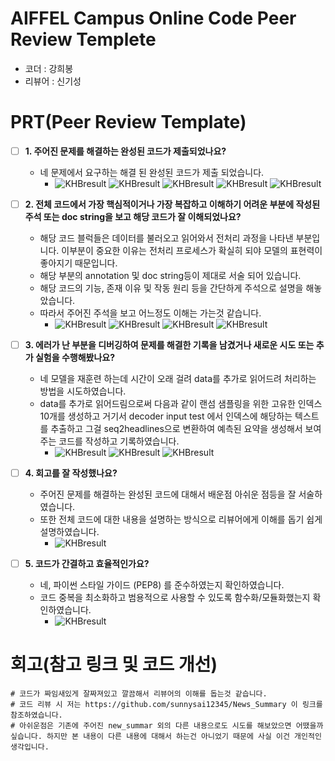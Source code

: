 # AIFFEL Campus Online Code Peer Review Templete
- 코더 : 강희봉
- 리뷰어 : 신기성


# PRT(Peer Review Template)
- [ ]  **1. 주어진 문제를 해결하는 완성된 코드가 제출되었나요?**
    - 네 문제에서 요구하는 해결 된 완성된 코드가 제출 되었습니다.
        - ![KHBresult](./images/result1.png)
	  ![KHBresult](./images/result1.1.png)
	  ![KHBresult](./images/result2.png)
	  ![KHBresult](./images/result3.1.png)
	  ![KHBresult](./images/result3.2.png)
    
- [ ]  **2. 전체 코드에서 가장 핵심적이거나 가장 복잡하고 이해하기 어려운 부분에 작성된 
주석 또는 doc string을 보고 해당 코드가 잘 이해되었나요?**
    - 해당 코드 블럭들은 데이터를 불러오고 읽어와서 전처리 과정을 나타낸 부분입니다. 
이부분이 중요한 이유는 전처리 프로세스가 확실히 되야 모델의 표현력이 좋아지기 때문입니다.
    - 해당 부분의 annotation 및 doc string등이 제대로 서술 되어 있습니다. 
    - 해당 코드의 기능,  존재 이유 및  작동 원리 등을 간단하게 주석으로 설명을 해놓았습니다.
    - 따라서 주어진 주석을 보고 어느정도 이해는 가는것 같습니다.
        - ![KHBresult](./images/pre1.png)
	  ![KHBresult](./images/pre2.png)
	  ![KHBresult](./images/pre3.png)
	  ![KHBresult](./images/pre4.png)
        
- [ ]  **3. 에러가 난 부분을 디버깅하여 문제를 해결한 기록을 남겼거나
새로운 시도 또는 추가 실험을 수행해봤나요?**
    - 네 모델을 재훈련 하는데 시간이 오래 걸려 data를 추가로 읽어드려 처리하는 방법을 시도하였습니다.
    - data를 추가로 읽어드림으로써 다음과 같이 랜섬 샘플링을 위한 고유한 인덱스 10개를 생성하고 거기서 decoder input test 에서 인덱스에 해당하는 텍스트를 추출하고 그걸 seq2headlines으로 변환하여 예측된 요약을 생성해서 보여주는 코드를 작성하고 기록하였습니다.
        - ![KHBresult](./images/newtry1.png)
	  ![KHBresult](./images/newtry2.png)
	  ![KHBresult](./images/newtry3.png)
        
- [ ]  **4. 회고를 잘 작성했나요?**
    - 주어진 문제를 해결하는 완성된 코드에 대해서 배운점 아쉬운 점등을 잘 서술하였습니다.
    - 또한 전체 코드에 대한 내용을 설명하는 방식으로 리뷰어에게 이해를 돕기 쉽게 설명하였습니다.
        - ![KHBresult](./images/reflect.png)
        
- [ ]  **5. 코드가 간결하고 효율적인가요?**
    - 네, 파이썬 스타일 가이드 (PEP8) 를 준수하였는지 확인하였습니다.
    - 코드 중복을 최소화하고 범용적으로 사용할 수 있도록 함수화/모듈화했는지 확인하였습니다.
        - ![KHBresult](./images/visual.png)


# 회고(참고 링크 및 코드 개선)
```
# 코드가 짜임새있게 잘짜져있고 깔끔해서 리뷰어의 이해를 돕는것 같습니다.
# 코드 리뷰 시 저는 https://github.com/sunnysai12345/News_Summary 이 링크를 참조하였습니다.
# 아쉬운점은 기존에 주어진 new_summar 외의 다른 내용으로도 시도를 해보았으면 어땠을까 싶습니다. 하지만 본 내용이 다른 내용에 대해서 하는건 아니었기 때문에 사실 이건 개인적인 생각입니다. 
```
